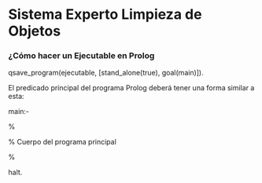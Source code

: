 # Sistema Experto Limpieza de Objetos

### ¿Cómo hacer un Ejecutable en Prolog
qsave_program(ejecutable, [stand_alone(true), goal(main)]).

El predicado principal del programa Prolog deberá tener una forma similar a esta:

main:-

%

% Cuerpo del programa principal

%

halt.

